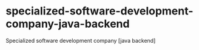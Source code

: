 # specialized-software-development-company-java-backend
Specialized software development company [java backend]
